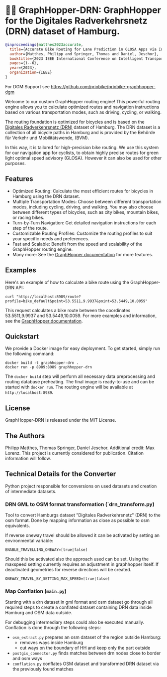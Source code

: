 # 🚴‍♂️ GraphHopper-DRN: GraphHopper for the Digitales Radverkehrsnetz (DRN) dataset of Hamburg.

```bibtex
@inproceedings{matthes2023accurate,
  title={Accurate Bike Routing for Lane Prediction in GLOSA Apps via Infrastructure Reference Models},
  author={Matthes, Philipp and Springer, Thomas and Daniel, Jeschor},
  booktitle={2023 IEEE International Conference on Intelligent Transportation Systems (ITSC)},
  pages={1--6},
  year={2023},
  organization={IEEE}
}
```

For DGM Support see https://github.com/priobike/priobike-graphhopper-dgm

Welcome to our custom GraphHopper routing engine! This powerful routing engine allows you to calculate optimized routes and navigation instructions based on various transportation modes, such as driving, cycling, or walking. 

The routing foundation is optimized for bicycles and is based on the [Digitales Radverkehrsnetz (DRN)](https://metaver.de/trefferanzeige?docuuid=EA847D9F-6403-4B75-BCDB-73F831F960C7) dataset of Hamburg. The DRN dataset is a collection of all bicycle paths in Hamburg and is provided by the Behörde für Verkehr und Mobilitätswende, (BVM).

In this way, it is tailored for high-precision bike routing. We use this system for our navigation app for cyclists, to obtain highly precise routes for green light optimal speed advisory (GLOSA). However it can also be used for other purposes.

## Features

- Optimized Routing: Calculate the most efficient routes for bicycles in Hamburg using the DRN dataset.
- Multiple Transportation Modes: Choose between different transportation modes, including cycling, driving, and walking. You may also choose between different types of bicycles, such as city bikes, mountain bikes, or racing bikes.
- Turn-by-Turn Navigation: Get detailed navigation instructions for each step of the route.
- Customizable Routing Profiles: Customize the routing profiles to suit your specific needs and preferences.
- Fast and Scalable: Benefit from the speed and scalability of the GraphHopper routing engine.
- Many more: See the [GraphHopper documentation](https://docs.graphhopper.com/) for more features.

## Examples

Here's an example of how to calculate a bike route using the GraphHopper-DRN API:

```
curl "http://localhost:8989/route?profile=bike_default&point=53.5511,9.9937&point=53.5449,10.0059"
```

This request calculates a bike route between the coordinates 53.5511,9.9937 and 53.5449,10.0059. For more examples and information, see the [GraphHopper documentation](https://docs.graphhopper.com/).

## Quickstart

We provide a Docker image for easy deployment. To get started, simply run the following command:

```
docker build -t graphhopper-drn .
docker run -p 8989:8989 graphhopper-drn
```

The `docker build` step will perform all necessary data preprocessing and routing database preheating. The final image is ready-to-use and can be started with `docker run`. The routing engine will be available at `http://localhost:8989`.

## License

GraphHopper-DRN is released under the MIT License.

## The Authors

Philipp Matthes, Thomas Springer, Daniel Jeschor. Additional credit: Max Lorenz. This project is currently considered for publication. Citation information will follow.

## Technical Details for the Converter

Python project responsible for conversions on used datasets and creation of intermediate datasets.

### DRN GML to OSM format transformation (`drn_transform.py)

Tool to convert Hamburgs dataset "Digitales Radverkehrsnetz" (DRN) to the osm format.
Done by mapping information as close as possible to osm equivalents.

If reverse oneway travel should be allowed it can be activated by setting an environmental variable:

`ENABLE_TRAVELLING_ONEWAY=[true|false]`

Should this be activated also the approach used can be set. Using the maxspeed setting currently 
requires an adjustment in graphhopper itself. 
If deactivated geometries for reverse directions will be created.

`ONEWAY_TRAVEL_BY_SETTING_MAX_SPEED=[true|false]`

### Map Conflation (`main.py`)
Starting with a drn dataset in gml format and osm dataset go through all required steps to 
create a conflated dataset containing DRN data inside Hamburg and OSM data outside. 

For debugging intermediary steps could also be executed manually.
Conflation is done through the following steps:

- `osm_extract.py` prepares an osm dataset of the region outside Hamburg: 
  - removes ways inside Hamburg
  - cut ways on the boundary of HH and keep only the part outside
- `postgis_connector.py` finds matches between drn nodes close to border and osm ways
- `conflation.py` conflates OSM dataset and transformed DRN dataset via the previously found matches
